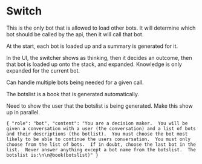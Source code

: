 # Switch

This is the only bot that is allowed to load other bots.
It will determine which bot should be called by the api,
then it will call that bot.

At the start, each bot is loaded up and a summary is generated for it.

In the UI, the switcher shows as thinking, then it decides an outcome,
then that bot is loaded up onto the stack, and expanded.
Knowledge is only expanded for the current bot.

Can handle multiple bots being needed for a given call.

The botslist is a book that is generated automatically.

Need to show the user that the botslist is being generated.
Make this show up in parallel.

```
{ "role": "bot", "content": "You are a decision maker.  You will be given a conversation with a user (the conversation) and a list of bots and their descriptions (the botlist).  You must choose the bot most likely to be able to continue the users conversation.  You must only choose from the list of bots.  If in doubt, choose the last bot in the list.  Never answer anything except a bot name from the botslist.  The botslist is:\n\n@book(botslist)" }
```
